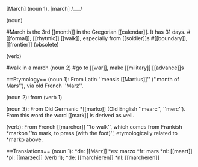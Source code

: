 [March] (noun 1), [march] /___/

(noun)

#March is the 3rd [[month]] in the Gregorian [[calendar]]. It has 31 days.
#[[formal]], [[rhytmic]] [[walk]], especially from [[soldier]]s
#[[boundary]], [[frontier]] (obsolete)

(verb)

#walk in a march (noun 2)
#go to [[war]], make [[military]] [[advance]]s

==Etymology==
(noun 1): From Latin ''mensis [[Martius]]'' (''month of Mars''), via old French ''Marz''.

(noun 2): from (verb 1)

(noun 3): From Old Germanic *[[marko]] (Old English ''mearc'', ''merc''). From this word the word [[mark]] is derived as well.

(verb): From French [[marcher]] ''to walk'', which comes from Frankish *markon ''to mark, to press (with the foot)'', etymologically related to *marko above.

==Translations==
(noun 1):
*de: [[M&auml;rz]]
*es: marzo
*fr: mars
*nl: [[maart]]
*pl: [[marzec]]
(verb 1);
*de: [[marchieren]]
*nl: [[marcheren]]